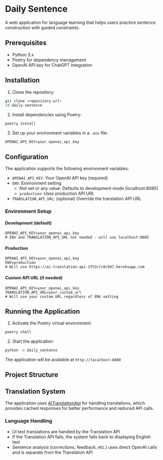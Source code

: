 # Daily Sentence

A web application for language learning that helps users practice sentence construction with guided constraints.

## Prerequisites

- Python 3.x
- Poetry for dependency management
- OpenAI API key for ChatGPT integration

## Installation

1. Clone the repository:
```bash
git clone <repository-url>
cd daily-sentence
```

2. Install dependencies using Poetry:
```bash
poetry install
```

3. Set up your environment variables in a `.env` file:
```env
OPENAI_API_KEY=your_openai_api_key
```

## Configuration

The application supports the following environment variables:

- `OPENAI_API_KEY`: Your OpenAI API key (required)
- `ENV`: Environment setting
  - Not set or any value: Defaults to development mode (localhost:8085)
  - `production`: Uses production API URL
- `TRANSLATION_API_URL`: (optional) Override the translation API URL

### Environment Setup

#### Development (default)
```env
OPENAI_API_KEY=your_openai_api_key
# ENV and TRANSLATION_API_URL not needed - will use localhost:8085
```

#### Production
```env
OPENAI_API_KEY=your_openai_api_key
ENV=production
# Will use https://ai-translation-api-1f53c7c0c947.herokuapp.com
```

#### Custom API URL (if needed)
```env
OPENAI_API_KEY=your_openai_api_key
TRANSLATION_API_URL=your_custom_url
# Will use your custom URL regardless of ENV setting
```

## Running the Application

1. Activate the Poetry virtual environment:
```bash
poetry shell
```

2. Start the application:
```bash
python -m daily_sentence
```

The application will be available at `http://localhost:8080`

## Project Structure

## Translation System

The application uses [AiTranslationApi](https://github.com/buoren/AiTranslationApi) for handling translations, which provides cached responses for better performance and reduced API calls.

### Language Handling
- UI text translations are handled by the Translation API
- If the Translation API fails, the system falls back to displaying English text
- Sentence analysis (corrections, feedback, etc.) uses direct OpenAI calls and is separate from the Translation API
